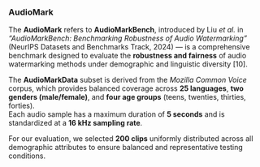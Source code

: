 ### AudioMark

The **AudioMark** refers to **AudioMarkBench**, introduced by Liu *et al.* in *“AudioMarkBench: Benchmarking Robustness of Audio Watermarking”* (NeurIPS Datasets and Benchmarks Track, 2024) — is a comprehensive benchmark designed to evaluate the **robustness and fairness** of audio watermarking methods under demographic and linguistic diversity [10].

The **AudioMarkData** subset is derived from the *Mozilla Common Voice* corpus, which provides balanced coverage across **25 languages**, **two genders (male/female)**, and **four age groups** (teens, twenties, thirties, forties).  
Each audio sample has a maximum duration of **5 seconds** and is standardized at a **16 kHz sampling rate**.

For our evaluation, we selected **200 clips** uniformly distributed across all demographic attributes to ensure balanced and representative testing conditions.

